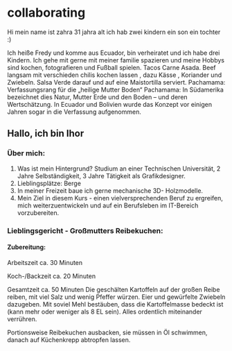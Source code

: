 # collaborating
Hi
mein name ist zahra
31 jahra alt
ich hab zwei kindern
ein son
ein tochter
:)


Ich heiße Fredy und komme aus Ecuador, bin verheiratet und ich habe drei Kindern. Ich gehe mit gerne mit meiner familie spazieren und meine Hobbys sind kochen, fotografieren und Fußball spielen.
Tacos Carne Asada. Beef langsam mit verschieden chilis kochen lassen , dazu Kässe , Koriander und Zwiebeln. Salsa Verde darauf und auf eine Maistortilla serviert.
Pachamama: Verfassungsrang für die „heilige Mutter Boden“ Pachamama: In Südamerika bezeichnet dies Natur, Mutter Erde und den Boden – und deren Wertschätzung. In Ecuador und Bolivien wurde das Konzept vor einigen Jahren sogar in die Verfassung aufgenommen.

## Hallo, ich bin Ihor

### Über mich:
1) Was ist mein Hintergrund?
Studium an einer Technischen Universität, 2 Jahre
Selbständigkeit, 3 Jahre Tätigkeit als Grafikdesigner.
2) Lieblingsplätze: Berge
3) In meiner Freizeit baue ich gerne mechanische 3D-
Holzmodelle.
4) Mein Ziel in diesem Kurs - einen vielversprechenden Beruf zu
ergreifen, mich weiterzuentwickeln und auf ein Berufsleben im
IT-Bereich vorzubereiten.

### Lieblingsgericht - Großmutters Reibekuchen:

#### Zubereitung:

Arbeitszeit ca. 30 Minuten

Koch-/Backzeit ca. 20 Minuten

Gesamtzeit ca. 50 Minuten
Die geschälten Kartoffeln auf der großen Reibe reiben, mit viel Salz und wenig Pfeffer würzen. Eier und gewürfelte Zwiebeln dazugeben. Mit soviel Mehl bestäuben, dass die Kartoffelmasse bedeckt ist (kann mehr oder weniger als 8 EL sein). Alles ordentlich miteinander verrühren.

Portionsweise Reibekuchen ausbacken, sie müssen in Öl schwimmen, danach auf Küchenkrepp abtropfen lassen.



